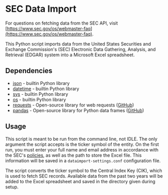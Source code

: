 # SEC Data Import
For questions on fetching data from the SEC API, visit [https://www.sec.gov/os/webmaster-faq](https://www.sec.gov/os/webmaster-faq).

This Python script imports data from the United States Securities and Exchange Commission's (SEC) Electronic Data Gathering, Analysis, and Retrieval (EDGAR) system into a Microsoft Excel spreadsheet.

## Dependencies
- [json](https://docs.python.org/3/library/json.html) - builtin Python library
- [datetime](https://docs.python.org/3/library/datetime.html) - builtin Python library
- [sys](https://docs.python.org/3/library/sys.html) - builtin Python library
- [os](https://docs.python.org/3/library/os.html) - builtin Python library
- [requests](https://pypi.org/project/requests/) - Open-source library for web requests ([GitHub](https://github.com/psf/requests))
- [pandas](https://pypi.org/project/pandas/) - Open-source library for Python data frames ([GitHub](https://github.com/pandas-dev/pandas))

## Usage
This script is meant to be run from the command line, not IDLE. The only argument the script accepts is the ticker symbol of the entity. On the first run, you must enter your full name and email address in accordance with the SEC's [policies](https://www.sec.gov/os/webmaster-faq#code-support), as well as the path to store the Excel file. This information will be saved in a `dataimport-settings.conf` configuration file.

The script converts the ticker symbol to the Central Index Key (CIK), which is used to fetch SEC records. Available data from the past two years will be added to the Excel spreadsheet and saved in the directory given during setup.
